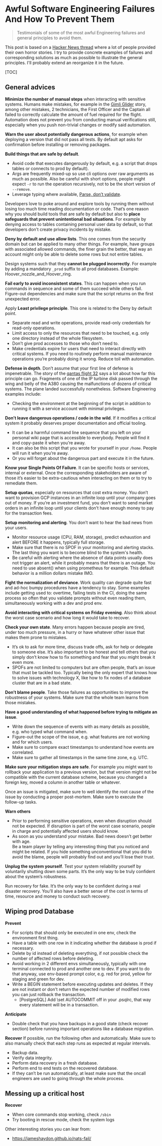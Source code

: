 # Awful Software Engineering Failures And How To Prevent Them

> Testimonials of some of the most awful Engineering failures and general principles to avoid them.

This post is based on a [Hacker News thread](https://news.ycombinator.com/item?id=38452959) where a lot of people provided their own horror stories.
I try to provide concrete examples of failures and corresponding solutions as much as possible to illustrate the general principles.
I'll probably extend an reorganize it in the future.

[TOC]

## General advices

**Minimize the number of manual steps** when interacting with sensitive systems. Humans make mistakes, for example in the [Gimli Glider](https://en.wikipedia.org/wiki/Gimli_Glider#Miscalculation_during_fueling) story, among other mistakes, 2 technicians, the First Officer and the Captain all failed to correctly calculate the amount of fuel required for the flight. Automation does not prevent you from conducting manual verifications still, especially when you push non-trivial changes or modify said automation.  

**Warn the user about potentially dangerous actions**, for example when deploying a version that did not pass all tests. By default apt asks for confirmation before installing or removing packages.  

**Build things that are safe by default**.

* Avoid code that executes dangerously by default, e.g. a script that drops tables or connects to prod by default).
* Args are frequently mixed-up so use cli options over raw arguments as much as possible. Also be careful with short options, people might expect `-r` to run the operation recursively, not to be the short version of `--remove`.
* Leverage typing where available, [Parse, don’t validate](https://lexi-lambda.github.io/blog/2019/11/05/parse-don-t-validate/).  

Developers love to poke around and explore tools by running them without losing too much time reading documentation or code. That’s one reason why you should build tools that are safe by default but also to **place safeguards that prevent unintentional bad situations**. For example by denying access to tables containing personal user data by default, so that developers don’t create privacy incidents by mistake.  

**Deny by default and use allow lists**. This one comes from the security domain but can be applied to many other things.
For example, have groups with associated allowed commands, the finer grain the better, that way an account might only be able to delete some rows but not entire tables.  

Design systems such that they **cannot be plugged incorrectly**. For example by adding a mandatory `_prod` suffix to all prod databases. Example: Hoover_nozzle_and_Hoover_ring. 

**Fail early to avoid  inconsistent states**. This can happen when you run commands in sequence and some of them succeed while others fail. Figure-out dependencies and make sure that the script returns on the first unexpected error.  

Apply **Least privilege principle**. This one is related to the Deny by default point.

* Separate read and write operations, provide read-only credentials for read-only operations.
* Limit access to only the resources that need to be touched, e.g. only one directory instead of the whole filesystem.
* Don’t give prod accesses to those who don’t need to.
* Make credentials expire for users that need to interact directly with critical systems. If you need to routinely perform manual maintenance operations you’re probably doing it wrong. Reduce toil with automation.  

**Defense in depth**. Don’t assume that your first line of defense is impenetrable. The story of the [qantas flight 32](https://admiralcloudberg.medium.com/a-matter-of-millimeters-the-story-of-qantas-flight-32-bdaa62dc98e7) says a lot about how far this principle can go. Fragments of one of the IP turbine disk passed through the wing and belly of the A380 causing the malfunctions of dozens of critical systems. The plane landed successfully nonetheless. Software Engineering examples include:  

* Checking the environment at the beginning of the script in addition to running it with a service account with minimal privileges.  

**Don’t leave dangerous operations / code in the wild**. If it modifies a critical system it probably deserves proper documentation and official tooling.

* It can be a harmful command line sequence that you left on your personal wiki page that is accessible to everybody. People will find it and copy-paste it when you’re away.
* It can also be this script that you wrote for yourself in your `/home`. People will run it when you’re away.
* Or you will forget about the dangerous part and execute it in the future.

**Know your Single Points Of Failure**. It can be specific hosts or services, internal or external. Once the corresponding stakeholders are aware of those it’s easier to be extra-cautious when interacting on them or to try to remediate them.  

**Setup quotas**, especially on resources that cost extra money. You don’t want to provision GCP instances in an infinite loop until your company goes out of money. If you’re an investment fund, you don’t want to send market orders in an infinite loop until your clients don’t have enough money to pay for the transaction fees.  

**Setup monitoring and alerting**. You don’t want to hear the bad news from your users.

* Monitor resource usage (CPU, RAM, storage), predict exhaustion and alert BEFORE it happens, typically full storage.
* Make sure that there is no SPOF in your monitoring and alerting stacks. The last thing you want is to become blind to the system's health.
* Be careful with alerting where the absence of data points usually does not trigger an alert, while it probably means that there is an outage. You need to use absent() when using prometheus for example. This default behavior is a million dollars mistake IMO.  

**Fight the normalization of deviance**. Work quality can degrade quite fast and ad-hoc bumpy procedures have a tendency to stay. Some examples include getting used to: overtime, failing tests in the CI, doing the same process so often that you validate prompts without even reading them, simultaneously working with a dev and prod env.  

**Avoid interacting with critical systems on Friday evening**. Also think about the worst case scenario and how long it would take to recover.  

**Check your own state**. Many errors happen because people are tired, under too much pressure, in a hurry or have whatever other issue that makes them prone to mistakes.

* It’s ok to ask for more time, discuss trade offs, ask for help or delegate to someone else. It’s also important to be honest and tell others that you simply don’t know how to fix something and fear that you might break it even more.
* SPOFs are not limited to computers but are often people, that’s an issue that must be tackled too. Typically being the only expert that knows how to solve issues with technology X, like how to fix nodes of a database cluster that are in a bad state.  

**Don’t blame people**. Take those failures as opportunities to improve the robustness of your systems. Make sure that the whole team learns from those mistakes.  

**Have a good understanding of what happened before trying to mitigate an issue**.

* Write down the sequence of events with as many details as possible, e.g. who typed what command when.
* Figure-out the scope of the issue, e.g. what features are not working and for which users.
* Make sure to compare exact timestamps to understand how events are correlated.
* Make sure to gather all timestamps in the same time zone, e.g. UTC.  

**Make sure your mitigation steps are safe**. For example you might want to rollback your application to a previous version, but that version might not be compatible with the current database scheme, because you changed a foreign key, moved a column in another table or whatever.  

Once an issue is mitigated, make sure to well identify the root cause of the issue by conducting a proper post-mortem. Make sure to execute the follow-up tasks.  

**Warn others**

* Prior to performing sensitive operations, even when disruption should not be expected. If disruption is part of the worst case scenario, people in charge and potentially affected users should know.
* As soon as you understand your mistake. Bad news doesn’t get better with age.  
Be a team player by telling any interesting thing that you noticed and might be related. If you hide something unconventional that you did to avoid the blame, people will probably find out and you’ll lose their trust.  

**Unplug the system yourself**. Test your system reliability yourself by voluntarily shutting down some parts. It’s the only way to be truly confident about the system’s robustness.  

Run recovery for fake. It’s the only way to be confident during a real disaster recovery. You’ll also have a better sense of the cost in terms of time, resource and money to conduct such recovery.  

## Wiping prod Database

**Prevent**

* For scripts that should only be executed in one env, check the environment first thing.
* Have a table with one row in it indicating whether the database is prod if necessary.
* Delete by id instead of deleting everything, if not possible check the number of affected rows before deleting.
* Avoid working in 2 different envs simultaneously, typically with one terminal connected to prod and another one to dev. If you want to do that anyway, use env-based prompt color, e.g. red for prod, yellow for staging and green for dev.
* Write a BEGIN statement before executing updates and deletes. If they are not instant or don't return the expected number of modified rows you can just rollback the transaction.
  - [PostgreSQL] Add \set AUTOCOMMIT off in your .psqlrc, that way every statement will be in a transaction.

**Anticipate**

* Double check that you have backups in a good state (check recover section) before running important operations like a database migration.

**Recover**
If possible, run the following often and automatically. Make sure to also manually check that each step runs as expected at regular intervals.

* Backup data.
* Verify data integrity.
* Perform data recovery in a fresh database.
* Perform end to end tests on the recovered database.
* If they can’t be run automatically, at least make sure that the oncall engineers are used to going through the whole process.


## Messing up a critical host

**Recover**

* When core commands stop working, check `/sbin`
* Try booting in rescue mode, check the system logs


Other interesting stories you can lear from:

* <https://jameshaydon.github.io/nats-fail/>

